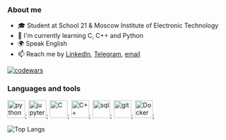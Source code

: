 ### About me
- 🎓 Student at School 21 & Moscow Institute of Electronic Technology
- 🌱 I'm currently learning C, C++ and Python
- 🌍 Speak English
- 📫 Reach me by [LinkedIn](https://www.linkedin.com/in/kvther1ne/), [Telegram](https://t.me/kvther1ne), [email](mailto:ekaterinatabunshchikova@gmail.com)

[![codewars](https://www.codewars.com/users/kvther1ne/badges/small)](https://www.codewars.com/users/kvther1ne)

### Languages and tools
<img src="https://cdn.jsdelivr.net/gh/devicons/devicon/icons/python/python-original.svg" title="python" width="40" height="40"/>;
<img src="https://cdn.jsdelivr.net/gh/devicons/devicon/icons/jupyter/jupyter-original-wordmark.svg" title="jupyter" width="40" height="40"/>;
<img src="https://cdn.jsdelivr.net/gh/devicons/devicon/icons/c/c-original.svg" title="C" width="40" height="40"/>;
<img src="https://cdn.jsdelivr.net/gh/devicons/devicon/icons/cplusplus/cplusplus-original.svg" title="C++" width="40" height="40"/>;
<img src="https://cdn.jsdelivr.net/gh/devicons/devicon/icons/postgresql/postgresql-original.svg" title="sql" width="40" height="40"/>;
<img src="https://cdn.jsdelivr.net/gh/devicons/devicon/icons/git/git-plain.svg" title="git" width="40" height="40"/>;
<img src="https://cdn.jsdelivr.net/gh/devicons/devicon/icons/docker/docker-original.svg" title="Docker" width="40" height="40"/>;


![Top Langs](https://github-readme-stats.vercel.app/api/top-langs/?username=kvther1ne&layout=compact)
